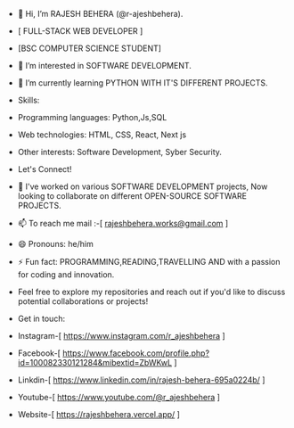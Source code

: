 - 👋 Hi, I’m RAJESH BEHERA (@r-ajeshbehera).
-    [ FULL-STACK WEB DEVELOPER ]
      
-    [BSC COMPUTER SCIENCE STUDENT]
- 👀 I’m interested in SOFTWARE DEVELOPMENT.
- 🌱 I’m currently learning PYTHON WITH IT'S DIFFERENT PROJECTS.
- Skills:
- Programming languages: Python,Js,SQL 
- Web technologies: HTML, CSS, React, Next js
- Other interests: Software Development, Syber Security.
-    Let's Connect!
  
- 💞️ I've worked on various SOFTWARE DEVELOPMENT projects, Now looking to collaborate on different OPEN-SOURCE SOFTWARE PROJECTS.
- 📫 To reach me mail :-[ rajeshbehera.works@gmail.com ]
- 😄 Pronouns: he/him
- ⚡ Fun fact: PROGRAMMING,READING,TRAVELLING AND with a passion for coding and innovation.
- Feel free to explore my repositories and reach out if you'd like to discuss potential collaborations or projects!

- Get in touch:

- Instagram-[ https://www.instagram.com/r_ajeshbehera ]
- Facebook-[ https://www.facebook.com/profile.php?id=100082330121284&mibextid=ZbWKwL ]
- Linkdin-[ https://www.linkedin.com/in/rajesh-behera-695a0224b/ ]
- Youtube-[ https://www.youtube.com/@r_ajeshbehera ]
- Website-[ https://rajeshbehera.vercel.app/ ]

